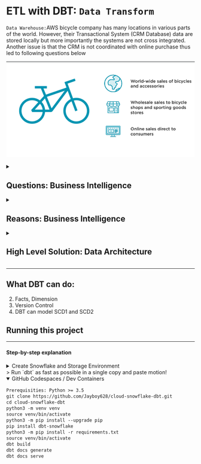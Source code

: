 
<!-- ABOUT THE PROJECT -->
# ETL with DBT:  `Data Transform`

`Data Warehouse:`AWS bicycle company has many locations in various parts of the world. However, their Transactional System (CRM Database) data are stored locally but more importantly the systems are not cross integrated. Another issue is that the CRM is not coordinated with online purchase thus led to following questions below

![header](images/logo.png)

<details>
<summary>
    
## Questions: Business Intelligence
    
</summary>
        
- How can we see FASTER what is happening now? 
- How is business changing over time? 
- How can we analyze the data more effectively? 
- How can we discover what is driving the positive trends? 
- How can we stop or reverse negative trends? 
 
</details>   

<details>
<summary>
    
## Reasons: Business Intelligence 
</summary>
    
- No consistency in pulling data from transaction system 
- Difficulty making comparisons and spotting trends over time  
- Unable to respond quickly to sales trends or to changing customer behaviors 
- No Single Source of Truth (SSOT)

</details>  

<details>
<summary>

 ## High Level Solution: Data Architecture
</summary>    

- Design and develop data warehouse to support sales and marketing 
- Benefits include consistent reporting available on-demand quickly 
- Infrastructure will expand in the future to support more subject areas 
- Manage and Document business processes 
</details>   

***
<!-- GETTING STARTED -->
## What DBT can do: 


2) Facts, Dimension
3) Version Control
1) DBT can model SCD1 and SCD2




## Running this project
***
#### Step-by-step explanation
<details>
<summary>Create Snowflake and Storage Environment </summary>

#### Azure: Create Storage using CLI 

* [`Snowflake.md`](Starter-Code/Snowflake.md) -- Step 1 CLI Code.
    
#### Snowflake: Create Data warehosue
    
* [`AzureStorage.md`](Starter-Code/AzureStorage.md) -- Step 2  SQL Code.
    
#### Integrate: Create stage integration for azure and snowflake 
    
* [`Snowflake.md`](Starter-Code/Snowflake.sql) -- Step 3 SQL Code.
    
#### Data Load: Load CSV and JSON files    
* [`Snowflake.md`](Starter-Code/Snowflake.sql) -- Step 4  SQL Code.

</details>
> Run `dbt` as fast as possible in a single copy and paste motion!

<details open>
<summary>GitHub Codespaces / Dev Containers</summary>

```shell
Prerequisities: Python >= 3.5
git clone https://github.com/Jayboy628/cloud-snowflake-dbt.git
cd cloud-snowflake-dbt
python3 -m venv venv
source venv/bin/activate
python3 -m pip install --upgrade pip
pip install dbt-snowflake
python3 -m pip install -r requirements.txt
source venv/bin/activate
dbt build
dbt docs generate
dbt docs serve
```
</details>

